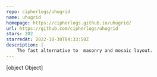 ```yaml
---
repo: cipherlogs/uhugrid
name: uhugrid
homepage: https://cipherlogs.github.io/uhugrid/
url: https://github.com/cipherlogs/uhugrid
stars: 202
starredAt: 2022-10-30T04:33:50Z
description: |-
    The fast alternative to  masonry and mosaic layout.
---
```


[object Object]
